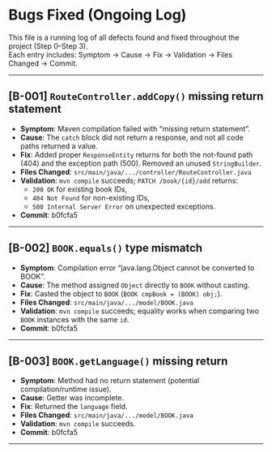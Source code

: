 # Bugs Fixed (Ongoing Log)

This file is a running log of all defects found and fixed throughout the project (Step 0–Step 3).  
Each entry includes: Symptom → Cause → Fix → Validation → Files Changed → Commit.

---

## [B-001] `RouteController.addCopy()` missing return statement
- **Symptom**: Maven compilation failed with “missing return statement”.
- **Cause**: The `catch` block did not return a response, and not all code paths returned a value.
- **Fix**: Added proper `ResponseEntity` returns for both the not-found path (404) and the exception path (500). Removed an unused `StringBuilder`.
- **Files Changed**: `src/main/java/.../controller/RouteController.java`
- **Validation**: `mvn compile` succeeds; `PATCH /book/{id}/add` returns:
  - `200 OK` for existing book IDs,
  - `404 Not Found` for non-existing IDs,
  - `500 Internal Server Error` on unexpected exceptions.
- **Commit**: b0fcfa5

---

## [B-002] `BOOK.equals()` type mismatch
- **Symptom**: Compilation error “java.lang.Object cannot be converted to BOOK”.
- **Cause**: The method assigned `Object` directly to `BOOK` without casting.
- **Fix**: Casted the object to `BOOK` (`BOOK cmpBook = (BOOK) obj;`).
- **Files Changed**: `src/main/java/.../model/BOOK.java`
- **Validation**: `mvn compile` succeeds; equality works when comparing two `BOOK` instances with the same `id`.
- **Commit**: b0fcfa5

---

## [B-003] `BOOK.getLanguage()` missing return
- **Symptom**: Method had no return statement (potential compilation/runtime issue).
- **Cause**: Getter was incomplete.
- **Fix**: Returned the `language` field.
- **Files Changed**: `src/main/java/.../model/BOOK.java`
- **Validation**: `mvn compile` succeeds.
- **Commit**: b0fcfa5

---

